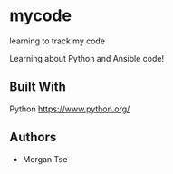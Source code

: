 # mycode
learning to track my code

Learning about Python and Ansible code!
        
## Built With

Python https://www.python.org/
        
## Authors

* Morgan Tse
